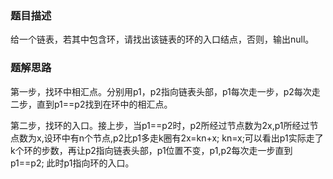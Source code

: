 ### 题目描述

给一个链表，若其中包含环，请找出该链表的环的入口结点，否则，输出null。

### 题解思路


第一步，找环中相汇点。分别用p1，p2指向链表头部，p1每次走一步，p2每次走二步，直到p1==p2找到在环中的相汇点。

第二步，找环的入口。接上步，当p1==p2时，p2所经过节点数为2x,p1所经过节点数为x,设环中有n个节点,p2比p1多走k圈有2x=kn+x; kn=x;可以看出p1实际走了k个环的步数，再让p2指向链表头部，p1位置不变，p1,p2每次走一步直到p1==p2; 此时p1指向环的入口。

